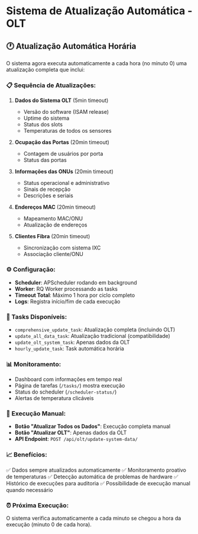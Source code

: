 # Sistema de Atualização Automática - OLT

## 🕐 Atualização Automática Horária

O sistema agora executa automaticamente a cada hora (no minuto 0) uma atualização completa que inclui:

### 📋 Sequência de Atualizações:
1. **Dados do Sistema OLT** (5min timeout)
   - Versão do software (ISAM release)
   - Uptime do sistema
   - Status dos slots
   - Temperaturas de todos os sensores

2. **Ocupação das Portas** (20min timeout)
   - Contagem de usuários por porta
   - Status das portas

3. **Informações das ONUs** (20min timeout)
   - Status operacional e administrativo
   - Sinais de recepção
   - Descrições e seriais

4. **Endereços MAC** (20min timeout)
   - Mapeamento MAC/ONU
   - Atualização de endereços

5. **Clientes Fibra** (20min timeout)
   - Sincronização com sistema IXC
   - Associação cliente/ONU

### ⚙️ Configuração:
- **Scheduler**: APScheduler rodando em background
- **Worker**: RQ Worker processando as tasks
- **Timeout Total**: Máximo 1 hora por ciclo completo
- **Logs**: Registra início/fim de cada execução

### 🎯 Tasks Disponíveis:
- `comprehensive_update_task`: Atualização completa (incluindo OLT)
- `update_all_data_task`: Atualização tradicional (compatibilidade)
- `update_olt_system_task`: Apenas dados da OLT
- `hourly_update_task`: Task automática horária

### 📊 Monitoramento:
- Dashboard com informações em tempo real
- Página de tarefas (`/tasks/`) mostra execução
- Status do scheduler (`/scheduler-status/`)
- Alertas de temperatura clicáveis

### 🔄 Execução Manual:
- **Botão "Atualizar Todos os Dados"**: Execução completa manual
- **Botão "Atualizar OLT"**: Apenas dados da OLT
- **API Endpoint**: `POST /api/olt/update-system-data/`

### 📈 Benefícios:
✅ Dados sempre atualizados automaticamente
✅ Monitoramento proativo de temperaturas
✅ Detecção automática de problemas de hardware
✅ Histórico de execuções para auditoria
✅ Possibilidade de execução manual quando necessário

### ⏰ Próxima Execução:
O sistema verifica automaticamente a cada minuto se chegou a hora da execução (minuto 0 de cada hora).